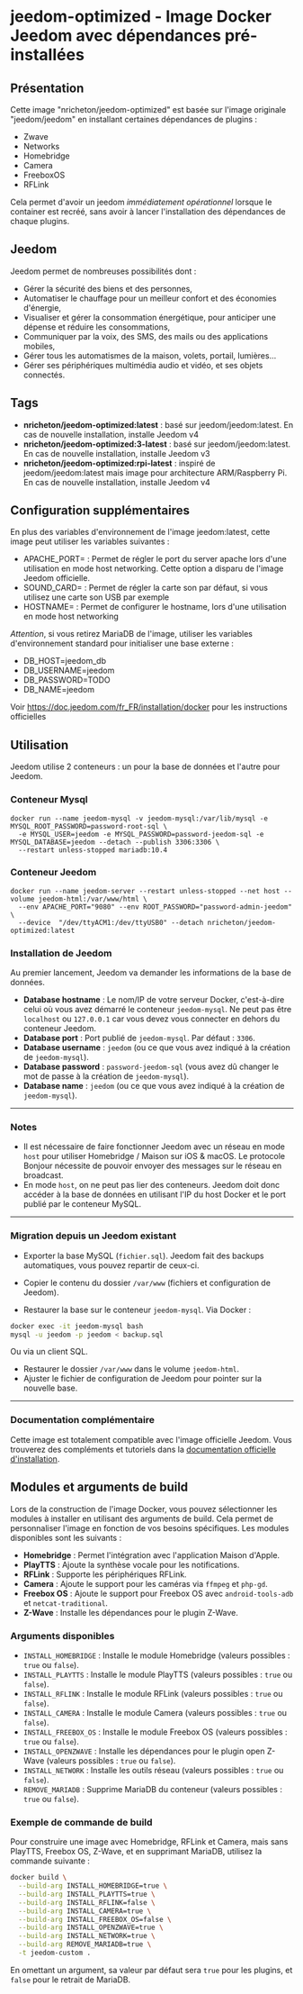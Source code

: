 # jeedom-optimized - Image Docker Jeedom avec dépendances pré-installées

## Présentation 

Cette image "nricheton/jeedom-optimized" est basée sur l'image originale "jeedom/jeedom" en installant certaines dépendances de plugins : 

  - Zwave
  - Networks
  - Homebridge
  - Camera
  - FreeboxOS
  - RFLink

Cela permet d'avoir un jeedom *immédiatement opérationnel* lorsque le container est recréé, sans avoir à lancer l'installation des dépendances de chaque plugins. 

## Jeedom

Jeedom permet de nombreuses possibilités dont :

  - Gérer la sécurité des biens et des personnes,
  - Automatiser le chauffage pour un meilleur confort et des économies d'énergie,
  - Visualiser et gérer la consommation énergétique, pour anticiper une dépense et réduire les consommations,
  - Communiquer par la voix, des SMS, des mails ou des applications mobiles,
  - Gérer tous les automatismes de la maison, volets, portail, lumières...
  - Gérer ses périphériques multimédia audio et vidéo, et ses objets connectés.
  
## Tags 
  
  - **nricheton/jeedom-optimized:latest** : basé sur jeedom/jeedom:latest. En cas de nouvelle installation, installe Jeedom v4 
  - **nricheton/jeedom-optimized:3-latest** : basé sur jeedom/jeedom:latest. En cas de nouvelle installation, installe Jeedom v3
  - **nricheton/jeedom-optimized:rpi-latest** : inspiré de jeedom/jeedom:latest mais image pour architecture ARM/Raspberry Pi. En cas de nouvelle installation, installe Jeedom v4

## Configuration supplémentaires 

En plus des variables d'environnement de l'image jeedom:latest, cette image peut utiliser les variables suivantes : 

- APACHE_PORT=<port> : Permet de régler le port du server apache lors d'une utilisation en mode host networking. Cette option a disparu de l'image Jeedom officielle. 
- SOUND_CARD=<numero> : Permet de régler la carte son par défaut, si vous utilisez une carte son USB par exemple
- HOSTNAME=<nom> : Permet de configurer le hostname, lors d'une utilisation en mode host networking

*Attention*, si vous retirez MariaDB de l'image, utiliser les variables d'environnement standard pour initialiser une base externe :
- DB_HOST=jeedom_db
- DB_USERNAME=jeedom
- DB_PASSWORD=TODO
- DB_NAME=jeedom

 Voir https://doc.jeedom.com/fr_FR/installation/docker pour les instructions officielles


## Utilisation 
  
Jeedom utilise 2 conteneurs : un pour la base de données et l'autre pour Jeedom.

### Conteneur Mysql 

```
docker run --name jeedom-mysql -v jeedom-mysql:/var/lib/mysql -e MYSQL_ROOT_PASSWORD=password-root-sql \
  -e MYSQL_USER=jeedom -e MYSQL_PASSWORD=password-jeedom-sql -e MYSQL_DATABASE=jeedom --detach --publish 3306:3306 \
  --restart unless-stopped mariadb:10.4
```

### Conteneur Jeedom
```
docker run --name jeedom-server --restart unless-stopped --net host --volume jeedom-html:/var/www/html \
  --env APACHE_PORT="9080" --env ROOT_PASSWORD="password-admin-jeedom" \
  --device  "/dev/ttyACM1:/dev/ttyUSB0" --detach nricheton/jeedom-optimized:latest 
```

### Installation de Jeedom

Au premier lancement, Jeedom va demander les informations de la base de données.

- **Database hostname** : Le nom/IP de votre serveur Docker, c'est-à-dire celui où vous avez démarré le conteneur `jeedom-mysql`. Ne peut pas être `localhost` ou `127.0.0.1` car vous devez vous connecter en dehors du conteneur Jeedom.
- **Database port** : Port publié de `jeedom-mysql`. Par défaut : `3306`.
- **Database username** : `jeedom` (ou ce que vous avez indiqué à la création de `jeedom-mysql`).
- **Database password** : `password-jeedom-sql` (vous avez dû changer le mot de passe à la création de `jeedom-mysql`).
- **Database name** : `jeedom` (ou ce que vous avez indiqué à la création de `jeedom-mysql`).

---

### Notes

- Il est nécessaire de faire fonctionner Jeedom avec un réseau en mode `host` pour utiliser Homebridge / Maison sur iOS & macOS. Le protocole Bonjour nécessite de pouvoir envoyer des messages sur le réseau en broadcast.
- En mode `host`, on ne peut pas lier des conteneurs. Jeedom doit donc accéder à la base de données en utilisant l'IP du host Docker et le port publié par le conteneur MySQL.

---

### Migration depuis un Jeedom existant

- Exporter la base MySQL (`fichier.sql`). Jeedom fait des backups automatiques, vous pouvez repartir de ceux-ci.
- Copier le contenu du dossier `/var/www` (fichiers et configuration de Jeedom).

- Restaurer la base sur le conteneur `jeedom-mysql`. Via Docker :
```bash
docker exec -it jeedom-mysql bash
mysql -u jeedom -p jeedom < backup.sql 
```
Ou via un client SQL.

- Restaurer le dossier `/var/www` dans le volume `jeedom-html`.
- Ajuster le fichier de configuration de Jeedom pour pointer sur la nouvelle base.

---

### Documentation complémentaire

Cette image est totalement compatible avec l'image officielle Jeedom. Vous trouverez des compléments et tutoriels dans la [documentation officielle d'installation](https://jeedom.github.io/documentation/installation/fr_FR/index).

## Modules et arguments de build

Lors de la construction de l'image Docker, vous pouvez sélectionner les modules à installer en utilisant des arguments de build. Cela permet de personnaliser l'image en fonction de vos besoins spécifiques. Les modules disponibles sont les suivants :

- **Homebridge** : Permet l'intégration avec l'application Maison d'Apple.
- **PlayTTS** : Ajoute la synthèse vocale pour les notifications.
- **RFLink** : Supporte les périphériques RFLink.
- **Camera** : Ajoute le support pour les caméras via `ffmpeg` et `php-gd`.
- **Freebox OS** : Ajoute le support pour Freebox OS avec `android-tools-adb` et `netcat-traditional`.
- **Z-Wave** : Installe les dépendances pour le plugin Z-Wave.

### Arguments disponibles

- `INSTALL_HOMEBRIDGE` : Installe le module Homebridge (valeurs possibles : `true` ou `false`).
- `INSTALL_PLAYTTS` : Installe le module PlayTTS (valeurs possibles : `true` ou `false`).
- `INSTALL_RFLINK` : Installe le module RFLink (valeurs possibles : `true` ou `false`).
- `INSTALL_CAMERA` : Installe le module Camera (valeurs possibles : `true` ou `false`).
- `INSTALL_FREEBOX_OS` : Installe le module Freebox OS (valeurs possibles : `true` ou `false`).
- `INSTALL_OPENZWAVE` : Installe les dépendances pour le plugin open Z-Wave (valeurs possibles : `true` ou `false`).
- `INSTALL_NETWORK` : Installe les outils réseau (valeurs possibles : `true` ou `false`).
- `REMOVE_MARIADB` : Supprime MariaDB du conteneur (valeurs possibles : `true` ou `false`).

### Exemple de commande de build

Pour construire une image avec Homebridge, RFLink et Camera, mais sans PlayTTS, Freebox OS, Z-Wave, et en supprimant MariaDB, utilisez la commande suivante :

```bash
docker build \
  --build-arg INSTALL_HOMEBRIDGE=true \
  --build-arg INSTALL_PLAYTTS=true \
  --build-arg INSTALL_RFLINK=false \
  --build-arg INSTALL_CAMERA=true \
  --build-arg INSTALL_FREEBOX_OS=false \
  --build-arg INSTALL_OPENZWAVE=true \
  --build-arg INSTALL_NETWORK=true \
  --build-arg REMOVE_MARIADB=true \
  -t jeedom-custom .
```

En omettant un argument, sa valeur par défaut sera `true` pour les plugins, et `false` pour le retrait de MariaDB.
